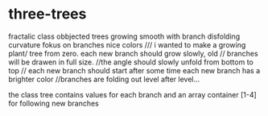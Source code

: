 # three-trees
fractalic class obbjected trees growing smooth with branch disfolding curvature fokus on branches nice colors
///  i wanted to make a growing plant/ tree from zero. each new branch should grow slowly, old
// branches will be drawen in full size. 
//the angle should slowly unfold from bottom to top
// each new branch should start after some time
each new branch has a brighter color
//branches are folding out level after level...

the class tree contains values for each branch and an array container [1-4] for following new branches
